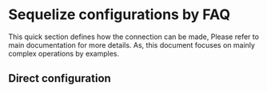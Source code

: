 # Sequelize configurations by FAQ

This quick section defines how the connection can be made, Please refer to main documentation for more details. As, this document focuses on mainly complex operations by examples.

## Direct configuration
